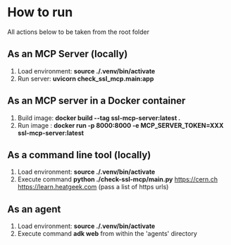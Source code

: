 # How to run
All actions below to be taken from the root folder

## As an MCP Server (locally)
1. Load environment: **source ./.venv/bin/activate**
2. Run server: **uvicorn check_ssl_mcp.main:app**

## As an MCP server in a Docker container
1. Build image: **docker build --tag ssl-mcp-server:latest .**
2. Run image : **docker run -p 8000:8000 -e MCP_SERVER_TOKEN=XXX ssl-mcp-server:latest**

## As a command line tool (locally)
1. Load environment: **source ./.venv/bin/activate**
2. Execute command **python ./check-ssl-mcp/main.py** https://cern.ch https://learn.heatgeek.com (pass a list of https urls)

## As an agent
1. Load environment: **source ./.venv/bin/activate**
2. Execute command **adk web** from within the 'agents' directory
